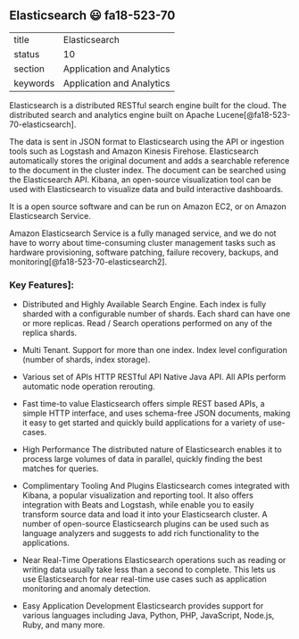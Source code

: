 ## Elasticsearch :smiley: fa18-523-70



|          |                           |
| -------- | ------------------------- |
| title    | Elasticsearch             | 
| status   | 10                        |
| section  | Application and Analytics |
| keywords | Application and Analytics |


Elasticsearch is a distributed RESTful search engine built for the cloud. The distributed search and analytics engine built on Apache Lucene[@fa18-523-70-elasticsearch]. 

The data is sent in JSON format to Elasticsearch using the API or ingestion tools such as Logstash and Amazon Kinesis Firehose. Elasticsearch automatically stores the original document and adds a searchable reference to the document in the cluster index.
The document can be searched using the Elasticsearch API. Kibana, an open-source visualization tool can be used with Elasticsearch to visualize data and build interactive dashboards.

It is a open source software and can be run on Amazon EC2, or on Amazon Elasticsearch Service. 

Amazon Elasticsearch Service is a fully managed service, and we do not have to worry about time-consuming cluster management tasks such as hardware provisioning, software patching, failure recovery, backups, and monitoring[@fa18-523-70-elasticsearch2].

### Key Features]:

* Distributed and Highly Available Search Engine.
Each index is fully sharded with a configurable number of shards. Each shard can have one or more replicas. Read / Search operations performed on any of the replica shards.

* Multi Tenant.
Support for more than one index. Index level configuration (number of shards, index storage).

* Various set of APIs
HTTP RESTful API
Native Java API.
All APIs perform automatic node operation rerouting.

* Fast time-to value 
Elasticsearch offers simple REST based APIs, a simple HTTP interface, and uses schema-free JSON documents, making it easy to get started and quickly build applications for a variety of use-cases.

* High Performance
The distributed nature of Elasticsearch enables it to process large volumes of data in parallel, quickly finding the best matches for queries.

* Complimentary Tooling And Plugins
Elasticsearch comes integrated with Kibana, a popular visualization and reporting tool. It also offers integration with Beats and Logstash, while enable you to easily transform source data and load it into your Elasticsearch cluster. A number of open-source Elasticsearch plugins can be used such as language analyzers and suggests to add rich functionality to the applications.

* Near Real-Time Operations
Elasticsearch operations such as reading or writing data usually take less than a second to complete. This lets us use Elasticsearch for near real-time use cases such as application monitoring and anomaly detection.

* Easy Application Development
Elasticsearch provides support for various languages including Java, Python, PHP, JavaScript, Node.js, Ruby, and many more.
